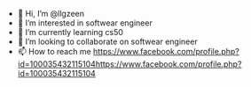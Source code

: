- 👋 Hi, I’m @llgzeen
- 👀 I’m interested in softwear engineer
- 🌱 I’m currently learning cs50
- 💞️ I’m looking to collaborate on softwear engineer
- 📫 How to reach me https://www.facebook.com/profile.php?id=100035432115104https://www.facebook.com/profile.php?id=100035432115104

<!---
llgzeen/llgzeen is a ✨ special ✨ repository because its `README.md` (this file) appears on your GitHub profile.
You can click the Preview link to take a look at your changes.
--->
